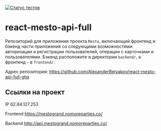 [![Статус тестов](../../actions/workflows/tests.yml/badge.svg)](../../actions/workflows/tests.yml)

# react-mesto-api-full
Репозиторий для приложения проекта `Mesto`, включающий фронтенд и бэкенд части приложения со следующими возможностями: авторизации и регистрации пользователей, операции с карточками и пользователями. Бэкенд расположите в директории `backend/`, а фронтенд - в `frontend/`. 
  

Адрес репозитория: https://github.com/AlexanderBelyakov/react-mesto-api-full-gha

## Ссылки на проект

IP 62.84.127.253

Frontend https://mestogrand.nomoreparties.co/

Backend http://api.mestogrand.nomoreparties.co/
